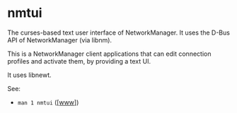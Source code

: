 nmtui
=====

The curses-based text user interface of NetworkManager.
It uses the D-Bus API of NetworkManager (via libnm).

This is a NetworkManager client applications that can
edit connection profiles and activate them, by providing
a text UI.

It uses libnewt.

See:

- `man 1 nmtui` ([[www]](https://networkmanager.dev/docs/api/latest/nmtui.html))
